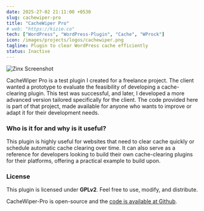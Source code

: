 ```yaml
---
date: 2025-27-02 21:11:00 +0530
slug: cachewiper-pro
title: "CacheWiper Pro"
# web: "https://kizie.co"
tech: ["WordPress", "WordPress-Plugin", "Cache", "WProck"]
icon: /images/projects/logos/cachewiper.png
tagline: Plugin to clear WordPress cache efficiently
status: Inactive
---
```


![Zinx Screenshot](/images/projects/images/chachewiper-pro.png)

CacheWiper Pro is a test plugin I created for a freelance project. The client wanted a prototype to evaluate the feasibility of developing a cache-clearing plugin. This test was successful, and later, I developed a more advanced version tailored specifically for the client. The code provided here is part of that project, made available for anyone who wants to improve or adapt it for their development needs.

### Who is it for and why is it useful?

This plugin is highly useful for websites that need to clear cache quickly or schedule automatic cache clearing over time. It can also serve as a reference for developers looking to build their own cache-clearing plugins for their platforms, offering a practical example to build upon.

### License

This plugin is licensed under **GPLv2**. Feel free to use, modify, and distribute.

CacheWiper-Pro is open-source and
the [code is available at Github](https://github.com/Pedro-Marques-Santos/CacheWiper-Pro).
